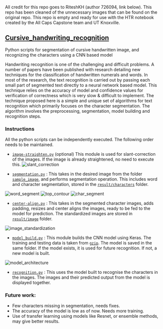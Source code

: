All credit for this repo goes to RiteshKH (author 726094, link below). This repo has been cleaned of the unnecessary images that can be found on the original repo. This repo is empty and ready for use with the HTR notebook created by the All Caps Capstone team and UT Knoxville.

## [Cursive_handwriting_recognition](https://github.com/RiteshKH/Cursive_handwriting_recognition)

Python scripts for segmentation of cursive handwritten image, and recognizing the characters using a CNN based model

Handwriting recognition is one of the challenging and difficult problems. A number of papers have been published with research detailing new techniques for the classification of handwritten numerals and words. In most of the research, the text recognition is carried out by passing each small part of segmented text directly to a neural network based model. This technique relies on the accuracy of model and confidence values for verification of correctness which is very slow & difficult to implement.
The technique proposed here is a simple and unique set of algorithms for text recognition which primarily focuses on the character segmentation. The algorithm involves the preprocessing, segmentation, model building and recognition steps.

### Instructions 

All the python scripts can be independently executed. The following order needs to be maintained.

* [`image-straighten.py`](https://github.com/RiteshKH/Cursive_handwriting_recognition/blob/master/image-straighten.py) (optional) This module is used for slant-correction of the images. If the image is already straightened, no need to execute this.
![slant_correction](https://user-images.githubusercontent.com/38212000/61037250-4d87db00-a3e8-11e9-9552-71c26e789b7a.JPG)

* [`segmentation.py`](https://github.com/RiteshKH/Cursive_handwriting_recognition/blob/master/segmentation.py) : This takes in the desired image from the folder [`sample_image`](https://github.com/RiteshKH/Cursive_handwriting_recognition/tree/master/sample_images), and performs segmentation operation. This includes word and character segmentation, stored in the [`result/characters`](https://github.com/RiteshKH/Cursive_handwriting_recognition/tree/master/result/new_result) folder.

![word_segment](https://user-images.githubusercontent.com/38212000/61037258-51b3f880-a3e8-11e9-88ed-f519d9e4e4a0.JPG)
![top_contour](https://user-images.githubusercontent.com/38212000/61037267-55e01600-a3e8-11e9-9c4a-b63a7b22eef8.JPG)
![char_segment](https://user-images.githubusercontent.com/38212000/61037274-58db0680-a3e8-11e9-8c01-1e73908c295c.JPG)

* [`center-align.py`](https://github.com/RiteshKH/Cursive_handwriting_recognition/blob/master/center-align.py) : This takes in the segmented character images, adds padding, resizes and center aligns the images, ready to be fed to the model for prediction. The standardized images are stored in [`result/image`](https://github.com/RiteshKH/Cursive_handwriting_recognition/tree/master/result/image) folder.

![image_standardization](https://user-images.githubusercontent.com/38212000/61037283-5d072400-a3e8-11e9-8a8c-84625ce56812.JPG)

* [`model_build.py`](https://github.com/RiteshKH/Cursive_handwriting_recognition/blob/master/model_build.py) : This module builds the CNN model using Keras. The training and testing data is taken from [`gzip`](https://github.com/RiteshKH/Cursive_handwriting_recognition/tree/master/gzip). The model is saved in the same folder. If the model exists, it is used for future recognition. If not, a new model is built.

![model_architecture](https://user-images.githubusercontent.com/38212000/61037287-5f697e00-a3e8-11e9-9769-f61a02072960.JPG)

* [`recognition.py`](https://github.com/RiteshKH/Cursive_handwriting_recognition/blob/master/recognition.py) : This uses the model built to recognise the characters in the images. The images and their predicted output from the model is displayed together.

### Future work:

* Few characters missing in segmentation, needs fixes.
* The accuracy of the model is low as of now. Needs more training.
* Use of transfer learning using models like Resnet, or ensemble methods, may give better results.
